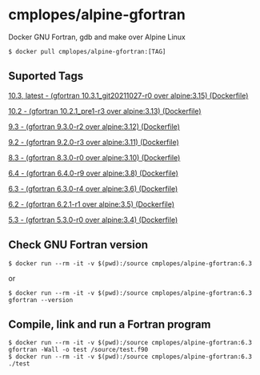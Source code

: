 # cmplopes/alpine-gfortran
Docker GNU Fortran, gdb and make over Alpine Linux

```
$ docker pull cmplopes/alpine-gfortran:[TAG]
```

## Suported Tags

[10.3, latest - (gfortran 10.3.1_git20211027-r0 over alpine:3.15) (Dockerfile)](https://github.com/cmplopes/alpine-gfortran/blob/master/10.3/Dockerfile)

[10.2 - (gfortran 10.2.1_pre1-r3 over alpine:3.13) (Dockerfile)](https://github.com/cmplopes/alpine-gfortran/blob/master/10.2/Dockerfile)

[9.3 - (gfortran 9.3.0-r2 over alpine:3.12) (Dockerfile)](https://github.com/cmplopes/alpine-gfortran/blob/master/9.3/Dockerfile)

[9.2 - (gfortran 9.2.0-r3 over alpine:3.11) (Dockerfile)](https://github.com/cmplopes/alpine-gfortran/blob/master/9.2/Dockerfile)

[8.3 - (gfortran 8.3.0-r0 over alpine:3.10) (Dockerfile)](https://github.com/cmplopes/alpine-gfortran/blob/master/8.3/Dockerfile)

[6.4 - (gfortran 6.4.0-r9 over alpine:3.8) (Dockerfile)](https://github.com/cmplopes/alpine-gfortran/blob/master/6.4/Dockerfile)

[6.3 - (gfortran 6.3.0-r4 over alpine:3.6) (Dockerfile)](https://github.com/cmplopes/alpine-gfortran/blob/master/6.3/Dockerfile)

[6.2 - (gfortran 6.2.1-r1 over alpine:3.5) (Dockerfile)](https://github.com/cmplopes/alpine-gfortran/blob/master/6.2/Dockerfile)

[5.3 - (gfortran 5.3.0-r0 over alpine:3.4) (Dockerfile)](https://github.com/cmplopes/alpine-gfortran/blob/master/5.3/Dockerfile)


## Check GNU Fortran version
```
$ docker run --rm -it -v $(pwd):/source cmplopes/alpine-gfortran:6.3
```
or
```
$ docker run --rm -it -v $(pwd):/source cmplopes/alpine-gfortran:6.3 gfortran --version
```

## Compile, link and run a Fortran program
```
$ docker run --rm -it -v $(pwd):/source cmplopes/alpine-gfortran:6.3 gfortran -Wall -o test /source/test.f90
$ docker run --rm -it -v $(pwd):/source cmplopes/alpine-gfortran:6.3 ./test
```
